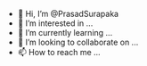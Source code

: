 - 👋 Hi, I’m @PrasadSurapaka
- 👀 I’m interested in ...
- 🌱 I’m currently learning ...
- 💞️ I’m looking to collaborate on ...
- 📫 How to reach me ...

<!---
PrasadSurapaka/PrasadSurapaka is a ✨ special ✨ repository because its `README.md` (this file) appears on your GitHub profile.
You can click the Preview link to take a look at your changes.
--->
